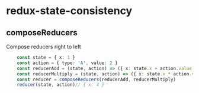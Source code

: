 # redux-state-consistency

## composeReducers
Compose reducers right to left
```typescript
    const state = { x: 1 }
    const action = { type: 'A', value: 2 }
    const reducerAdd = (state, action) => ({ x: state.x + action.value })
    const reducerMultiply = (state, action) => ({ x: state.x * action.value })
    const reducer = composeReducers(reducerAdd, reducerMultiply)
    reducer(state, action)// { x: 4 }
```
